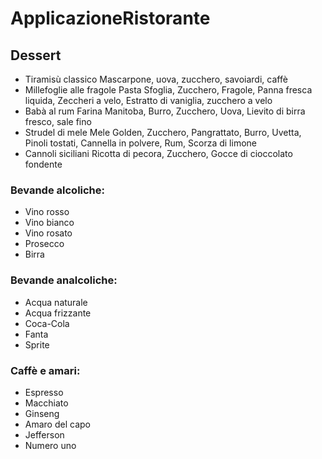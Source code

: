 # ApplicazioneRistorante

## Dessert

- Tiramisù classico
  Mascarpone, uova, zucchero, savoiardi, caffè
- Millefoglie alle fragole
  Pasta Sfoglia, Zucchero, Fragole, Panna fresca liquida, Zeccheri a velo, Estratto di vaniglia, zucchero a velo
- Babà al rum
  Farina Manitoba, Burro, Zucchero, Uova, Lievito di birra fresco, sale fino
- Strudel di mele
  Mele Golden, Zucchero, Pangrattato, Burro, Uvetta, Pinoli tostati, Cannella in polvere, Rum, Scorza di limone
- Cannoli siciliani
  Ricotta di pecora,  Zucchero, Gocce di cioccolato fondente

### Bevande alcoliche:
- Vino rosso 
- Vino bianco
- Vino rosato
- Prosecco
- Birra

### Bevande analcoliche:
- Acqua naturale
- Acqua frizzante
- Coca-Cola
- Fanta
- Sprite

### Caffè e amari:
- Espresso
- Macchiato
- Ginseng
- Amaro del capo
- Jefferson
- Numero uno



